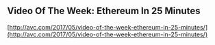 ## Video Of The Week: Ethereum In 25 Minutes
  
  [http://avc.com/2017/05/video-of-the-week-ethereum-in-25-minutes/](http://avc.com/2017/05/video-of-the-week-ethereum-in-25-minutes/)